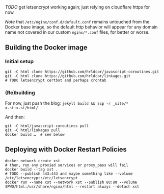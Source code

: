 
*TODO* get letsencrypt working again; just relying on cloudflare https for now.

*Note* that `/etc/nginx/conf.d/default.conf` remains untouched from the Docker base image, so the default http behavior will appear for any domain name not covered in our custom `nginx/*.conf` files, for better or worse.

## Building the Docker image

### Initial setup

    git -C html clone https://github.com/hrldcpr/javascript-coroutines.git
    git -C html clone https://github.com/hrldcpr/linkages.git
    # TODO letsencrypt certbot and perhaps crontab

### (Re)building

For now, just push the blog: `jekyll build && scp -r _site/* x.st:x.st/html/`

And then:

    git -C html/javascript-coroutines pull
    git -C html/linkages pull
    docker build …  # see below


## Deploying with Docker Restart Policies

    docker network create xst
    # then, run any proxied services or proxy_pass will fail
    docker build --tag xst .
    # TODO --publish 443:443 and maybe something like --volume /etc/letsencrypt:/etc/letsencrypt
    docker run --name xst --network xst --publish 80:80 --volume $PWD/html:/usr/share/nginx/html --restart always --detach xst
